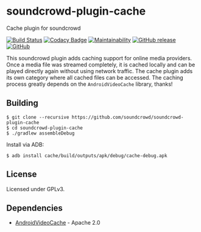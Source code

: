 # soundcrowd-plugin-cache

Cache plugin for soundcrowd

[![Build Status](https://travis-ci.org/soundcrowd/soundcrowd-plugin-cache.svg?branch=master)](https://travis-ci.org/soundcrowd/soundcrowd-plugin-cache)
[![Codacy Badge](https://api.codacy.com/project/badge/Grade/47e97f25c5c6416087626c3317e3a128)](https://www.codacy.com/app/tiefensuche/soundcrowd-plugin-cache?utm_source=github.com&amp;utm_medium=referral&amp;utm_content=soundcrowd/soundcrowd-plugin-cache&amp;utm_campaign=Badge_Grade)
[![Maintainability](https://api.codeclimate.com/v1/badges/c5956850711d4a96f681/maintainability)](https://codeclimate.com/github/soundcrowd/soundcrowd-plugin-cache/maintainability)
[![GitHub release](https://img.shields.io/github/release/soundcrowd/soundcrowd-plugin-cache.svg)](https://github.com/soundcrowd/soundcrowd-plugin-cache/releases)
[![GitHub](https://img.shields.io/github/license/soundcrowd/soundcrowd.svg)](LICENSE)

This soundcrowd plugin adds caching support for online media providers. Once a media file was streamed completely, it is cached locally and can be played directly again without using network traffic. The cache plugin adds its own category where all cached files can be accessed. The caching process greatly depends on the `AndroidVideoCache` library, thanks!

## Building

    $ git clone --recursive https://github.com/soundcrowd/soundcrowd-plugin-cache
    $ cd soundcrowd-plugin-cache
    $ ./gradlew assembleDebug

Install via ADB:

    $ adb install cache/build/outputs/apk/debug/cache-debug.apk

## License

Licensed under GPLv3.

## Dependencies

- [AndroidVideoCache](https://github.com/danikula/AndroidVideoCache) - Apache 2.0